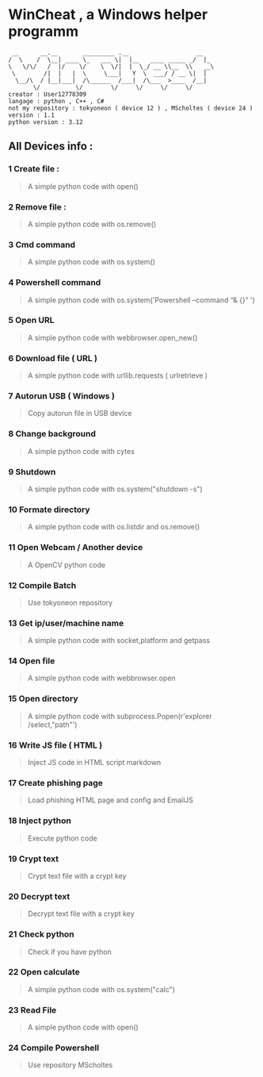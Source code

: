 # WinCheat , a Windows helper programm
```
 __      __.__       _________ .__                   __   
/  \    /  \__| ____ \_   ___ \|  |__   ____ _____ _/  |_ 
\   \/\/   /  |/    \/    \  \/|  |  \_/ __ \\__  \\   __\
 \        /|  |   |  \     \___|   Y  \  ___/ / __ \|  |  
  \__/\  / |__|___|  /\______  /___|  /\___  >____  /__|  
       \/          \/        \/     \/     \/     \/      
creator : User12778309
langage : python , C++ , C# 
not my repository : tokyoneon ( device 12 ) , MScholtes ( device 24 )
version : 1.1
python version : 3.12  
```

## All Devices info :

### 1 Create file :
>A simple python code with open()
### 2 Remove file :
>A simple python code with os.remove()
### 3 Cmd command
>A simple python code with os.system()
### 4 Powershell command
>A simple python code with os.system('Powershell –command “& {}” ')
### 5 Open URL
>A simple python code with webbrowser.open_new()
### 6 Download file ( URL )
>A simple python code with urllib.requests ( urlretrieve )
### 7 Autorun USB ( Windows )
>Copy autorun file in USB device
### 8 Change background
>A simple python code with cytes
### 9 Shutdown
>A simple python code with os.system("shutdown -s")
### 10 Formate directory
>A simple python code with os.listdir and os.remove()
### 11 Open Webcam / Another device
>A OpenCV python code 
### 12 Compile Batch
>Use tokyoneon repository 
### 13 Get ip/user/machine name
>A simple python code with socket,platform and getpass
### 14 Open file
>A simple python code with webbrowser.open
### 15 Open directory
>A simple python code with subprocess.Popen(r'explorer /select,"path"')
### 16 Write JS file ( HTML ) 
>Inject JS code in HTML script markdown
### 17 Create phishing page
>Load phishing HTML page and config and EmailJS
### 18 Inject python
>Execute python code
### 19 Crypt text
>Crypt text file with a crypt key 
### 20 Decrypt text
>Decrypt text file with a crypt key
### 21 Check python
>Check if you have python
### 22 Open calculate
>A simple python code with os.system("calc")
### 23 Read File
>A simple python code with open()
### 24 Compile Powershell
>Use  repository MScholtes